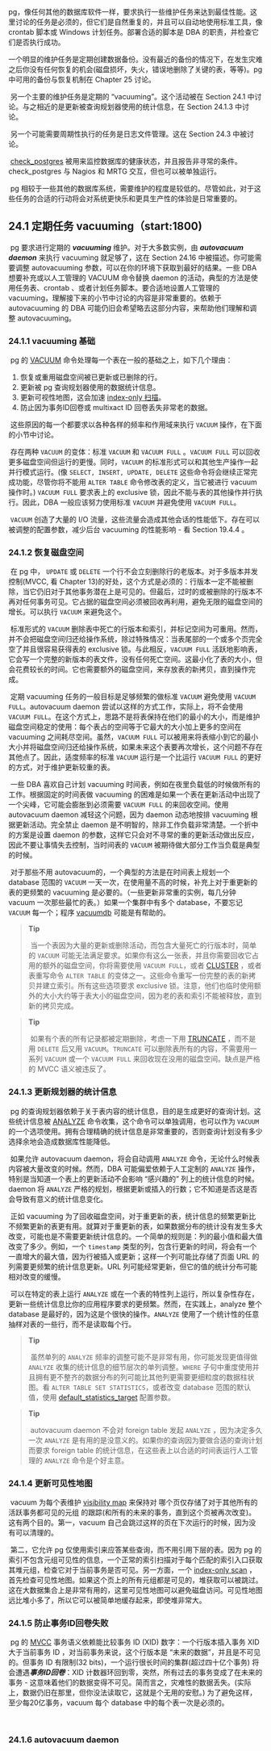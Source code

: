 

​		pg，像任何其他的数据库软件一样，要求执行一些维护任务来达到最佳性能。这里讨论的任务是必须的，但它们是自然重复的，并且可以自动地使用标准工具，像 crontab 脚本或 Windows 计划任务。部署合适的脚本是 DBA 的职责，并检查它们是否执行成功。

​		一个明显的维护任务是定期创建数据备份。没有最近的备份的情况下，在发生灾难之后你没有任何恢复的机会(磁盘损坏，失火，错误地删除了关键的表，等等)。pg 中可用的备份与恢复机制在 Chapter 25 讨论。

​		另一个主要的维护任务是定期的 “vacuuming”。这个活动被在 Section 24.1 中讨论。与之相近的是更新被查询规划器使用的统计信息，在 Section 24.1.3 中讨论。

​		另一个可能需要周期性执行的任务是日志文件管理。这在 Section 24.3 中被讨论。

​		[check_postgres](https://bucardo.org/check_postgres/) 被用来监控数据库的健康状态，并且报告非寻常的条件。check_postgres 与 Nagios 和 MRTG 交互，但也可以被单独运行。

​		pg 相较于一些其他的数据库系统，需要维护的程度是较低的。尽管如此，对于这些任务的合适的行动将会对系统更快乐和更具生产性的体验是日常重要的。



## 24.1 定期任务 vacuuming（start:1800)

​		pg 要求进行定期的 ***vacuuming*** 维护。对于大多数实例，由 ***autovacuum daemon*** 来执行 vacuuming 就足够了，这在 Section 24.16 中被描述。你可能需要调整 autovacuuming 参数，可以在你的环境下获取到最好的结果。一些 DBA 想要补充或以人工管理的 VACUUM 命令替换 daemon 的活动，典型的方法是使用任务表、crontab 、或者计划任务脚本。要合适地设置人工管理的 vacuuming，理解接下来的小节中讨论的内容是非常重要的。依赖于 autovacuuming 的 DBA 可能仍旧会希望略去这部分内容，来帮助他们理解和调整 autovacuuming。



### 24.1.1 vacuuming 基础

​		pg 的 [VACUUM](https://www.postgresql.org/docs/13/sql-vacuum.html) 命令处理每一个表在一般的基础之上，如下几个理由：

1. 恢复或重用磁盘空间被已更新或已删除的行。
2. 更新被 pg 查询规划器使用的数据统计信息。
3. 更新可视性地图，这会加速 [index-only 扫描](https://www.postgresql.org/docs/13/indexes-index-only-scans.html)。
4. 防止因为事务ID回卷或 multixact ID 回卷丢失非常老的数据。



​		这些原因的每一个都要求以各种各样的频率和作用域来执行 `VACUUM` 操作，在下面的小节中讨论。

​		存在两种 `VACUUM` 的变体：标准 `VACUUM` 和 `VACUUM FULL` 。`VACUUM FULL` 可以回收更多磁盘空间但运行的更慢。同时，`VACUUM` 的标准形式可以和其他生产操作一起并行模式运行。(像 `SELECT, INSERT, UPDATE, DELETE` 这些命令将会继续正常完成功能，尽管你将不能用 `ALTER TABLE` 命令修改表的定义，当它被进行 vacuum 操作时。) `VACUUM FULL` 要求表上的 exclusive 锁，因此不能与表的其他操作并行执行。因此，DBA 一般应该努力使用标准 `VACUUM` 并避免使用 `VACUUM FULL`。

​		`VACUUM` 创造了大量的 I/O 流量，这些流量会造成其他会话的性能低下。存在可以被调整的配置参数，减少后台 vacuuming 的性能影响 - 看 Section 19.4.4 。 

 

### 24.1.2 恢复磁盘空间

​		在 pg 中， `UPDATE` 或 `DELETE` 一个行不会立刻删除行的老版本。对于多版本并发控制(MVCC, 看 Chapter 13)的好处，这个方式是必须的：行版本一定不能被删除，当它仍旧对于其他事务潜在上是可见的。但最后，过时的或被删除的行版本不再对任何事务可见。它占据的磁盘空间必须被回收再利用，避免无限的磁盘空间的增长。可以执行 `VACUUM` 来避免这个。

​		标准形式的 `VACUUM` 删除表中死亡的行版本和索引，并标记空间为可重用。然而，并不会把磁盘空间归还给操作系统，除过特殊情况：当表尾部的一个或多个页完全空了并且很容易获得表的 exclusive 锁。与此相反，`VACUUM FULL` 活跃地影响表，它会写一个完整的新版本的表文件，没有任何死亡空间。这最小化了表的大小，但会花费较长的时间。它也需要额外的磁盘空间，来存放表的新拷贝，直到操作完成。

​		定期 vacuuming 任务的一般目标是足够频繁的做标准 `VACUUM` 避免使用 `VACUUM FULL`。autovacuum daemon 尝试以这样的方式工作，实际上，将不会使用 `VACUUM FULL`。在这个方式上，思路不是将表保持在他们的最小的大小，而是维护磁盘空间稳定的使用：每个表占的空间等于它最大的大小加上更多的空间在 vacuuming 之间耗尽空间。虽然，`VACUUM FULL` 可以被用来将表缩小到它的最小大小并将磁盘空间归还给操作系统，如果未来这个表要再次增长，这个问题不存在其他点了。因此，适度频率的标准 `VACUUM` 运行是一个比运行 `VACUUM FULL` 的更好的方式，对于维护更新较重的表。

​		一些 DBA 喜欢自己计划 vacuuming 时间表，例如在夜里负载低的时候做所有的工作。根据固定的时间表做 vacuuming 的困难是如果一个表在更新活动中出现了一个尖峰，它可能会膨胀到必须需要 `VACUUM FULL` 的来回收空间。使用 autovacuum daemon 减轻这个问题，因为 daemon 动态地按排 vacuuming 根据更新活动。完全禁止 daemon 是不明智的，除非工作负载非常清楚。一个折中的方案是设置 daemon 的参数，这样它只会对不寻常的重的更新活动做出反应，因此不要让事情失去控制，当时间表的 `VACUUM` 被期待做大部分工作当负载是典型的时候。

​		对于那些不用 autovacuum的，一个典型的方法是在时间表上规划一个 database 范围的 `VACUUM` 一天一次，在使用量不高的时候，补充上对于重更新的表的更频繁的 vacuuming 是必要的。（一些更新非常重的实例，每几分钟 vacuum 一次那些最忙的表。）如果一个集群中有多个 database，不要忘记 `VACUUM` 每一个；程序 [vacuumdb](https://www.postgresql.org/docs/13/app-vacuumdb.html) 可能是有帮助的。

> **Tip**
>
> ​		当一个表因为大量的更新或删除活动，而包含大量死亡的行版本时，简单的 `VACUUM` 可能无法满足要求。如果你有这么一张表，并且你需要回收它占用的额外的磁盘空间，你将需要使用 `VACUUM FULL`，或者 [CLUSTER](https://www.postgresql.org/docs/13/sql-cluster.html) ，或者表重写命令 `ALTER TABLE` 的变体之一。这些命令重写一份完整的表的新拷贝并建立索引。所有这些选项要求 exclusive 锁。注意，他们也临时使用额外的大小大约等于表大小的磁盘空间，因为老的表和索引不能被释放，直到新的拷贝完成。

> **Tip**
>
> ​		如果有个表的所有记录都被定期删除，考虑一下用 [TRUNCATE](https://www.postgresql.org/docs/13/sql-truncate.html) ，而不是用 `DELETE` 后又用 `VACUUM`。`TRUNCATE` 可以删除表所有的内容，不需要用一系列 `VACUUM` 或一个 `VACUUM FULL` 来回收现在没用的磁盘空间。缺点是严格的 MVCC 语义被违反了。



### 24.1.3 更新规划器的统计信息

​		pg 的查询规划器依赖于关于表内容的统计信息，目的是生成更好的查询计划。这些统计信息被 [ANALYZE](https://www.postgresql.org/docs/13/sql-analyze.html) 命令收集，这个命令可以单独调用，也可以作为 `VACUUM` 的一个选项使用。拥有合理精确的统计信息是非常重要的，否则查询计划没有多少选择余地会造成数据库性能降低。

​		如果允许 autovacuum daemon，将会自动调用 `ANALYZE` 命令，无论什么时候表内容被大量改变的时候。然而，DBA 可能偏爱依赖于人工定制的 `ANALYZE` 操作，特别是当知道一个表上的更新活动不会影响 “感兴趣的” 列上的统计信息的时候。daemon 将 `ANALYZE` 严格的规划，根据更新或插入的行数；它不知道是否这是否会导致有意义的统计信息变化。

​		正如 vacuuming 为了回收磁盘空间，对于重更新的表，统计信息的频繁更新比不频繁更新的表更有用。就算对于重更新的表，如果数据分布的统计没有发生多大改变，可能也是不需要更新统计信息的。一个简单的规则是：列的最小值和最大值改变了多少。例如，一个 `timestamp` 类型的列，包含行更新的时间，将会有一个一直增大的最大值，因为行被插入或更新；这样一个列可能比存储了页面 URL 的列需要更频繁的统计信息更新。URL 列可能经常更新，但它的值的统计分布可能相对改变的缓慢。

​		可以在特定的表上运行 `ANALYZE` 或在一个表的特性列上运行，所以复杂性存在，更新一些统计信息比你的应用程序要求的更频繁。然而，在实践上，analyze 整个 database 是最好的，因为这是个很快的操作。`ANALYZE` 使用了一个统计性的任意抽样对表的一些行，而不是读取每个行。

> **Tip**
>
> ​		虽然单列的 `ANALYZE` 频率的调整可能不是非常有用，你可能发现更值得做 `ANALYZE` 收集的统计信息的细节层次的单列调整。`WHERE` 子句中重度使用并且拥有更不整齐的数据分布的列可能比其他列更需要更细粒度的数据柱状图。看 `ALTER TABLE SET STATISTICS`，或者改变 database 范围的默认值，使用 [default_statistics_target](https://www.postgresql.org/docs/13/runtime-config-query.html#GUC-DEFAULT-STATISTICS-TARGET) 配置参数。

> **Tip**
>
> ​		autovacuum daemon 不会对 foreign table 发起 `ANALYZE` ，因为决定多久一次 `ANALYZE` 是有用的是没意义的。如果你的查询因为要做合适的查询计划而要求 foreign table 的统计信息，在这些表上以合适的时间表运行人工管理的 `ANALYZE` 命令是个好主意。



### 24.1.4 更新可见性地图

​		vacuum 为每个表维护 [visibility map](https://www.postgresql.org/docs/13/storage-vm.html) 来保持对 哪个页仅存储了对于其他所有的活跃事务都可见的元组 的跟踪(和所有的未来的事务，直到这个页被再次改变)。这有两个目的。第一，vacuum 自己会跳过这样的页在下次运行的时候，因为没有可以清理的。

​		第二，它允许 pg 仅使用索引来应答某些查询，而不用引用下层的表。因为 pg 的索引不包含元组可见性的信息，一个正常的索引扫描对于每个匹配的索引入口获取其堆元组，检查它对于当前事务是否可见。另一方面，一个 [index-only scan](https://www.postgresql.org/docs/13/indexes-index-only-scans.html) ，首先检查可见性地图。如果这个页上的所有元组都是可见的，堆获取可以被跳过。这在大数据集合上是非常有用的，这里可见性地图可以避免磁盘访问。可见性地图远比堆小多了，所以它可以被简单地缓存起来，即使堆非常大。



### 24.1.5 防止事务ID回卷失败

​		pg 的 [MVCC](https://www.postgresql.org/docs/13/mvcc-intro.html) 事务语义依赖能比较事务 ID (XID) 数字：一个行版本插入事务 XID 大于当前事务 ID ，对当前事务来说，这个行版本是 “未来的数据”，并且是不可见的。但事务 ID 有限制(32 bits)，一个运行很长时间的集群(超过四十亿个事务) 将会遭遇***事务ID回卷***：XID 计数器环回到零，突然，所有过去的事务变成了在未来的事务 - 这意味着他们的数据变得不可见。简而言之，灾难性的数据丢失。(实际上，数据仍旧在那里，但你没法读取它，这就是个无用的安慰。) 为了避免这样，至少每20亿事务，vacuum 每个 database 中的每个表一次是必须的。

​		



### 24.1.6 autovacuum daemon











